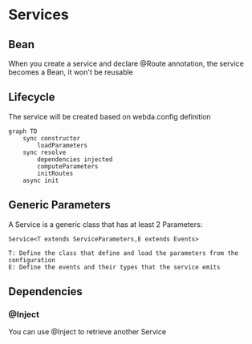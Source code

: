 # Services

## Bean

When you create a service and declare @Route annotation, the service becomes a Bean, it won't be reusable

## Lifecycle

The service will be created based on webda.config definition

```mermaid
graph TD
    sync constructor
        loadParameters
    sync resolve
        dependencies injected
        computeParameters
        initRoutes
    async init
```

## Generic Parameters

A Service is a generic class that has at least 2 Parameters:

```
Service<T extends ServiceParameters,E extends Events>

T: Define the class that define and load the parameters from the configuration
E: Define the events and their types that the service emits
```

## Dependencies

### @Inject

You can use @Inject to retrieve another Service
